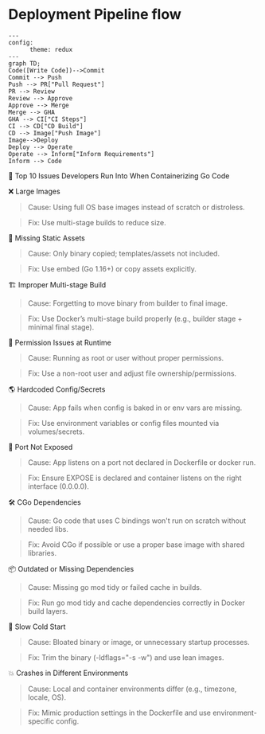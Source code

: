 ![<alt-text-here>](https://github.com/<OWNER>/<REPOSITORY>/actions/workflows/<WORKFLOW_FILE>/badge.svg)
# Deployment Pipeline flow
```mermaid
---
config:
      theme: redux
---
graph TD;
Code([Write Code])-->Commit
Commit --> Push
Push --> PR["Pull Request"]
PR --> Review
Review --> Approve
Approve --> Merge
Merge --> GHA
GHA --> CI["CI Steps"]
CI --> CD["CD Build"]
CD --> Image["Push Image"]
Image-->Deploy
Deploy --> Operate
Operate --> Inform["Inform Requirements"]
Inform --> Code
```


🐳 Top 10 Issues Developers Run Into When Containerizing Go Code

❌ Large Images

>Cause: Using full OS base images instead of scratch or distroless.

>Fix: Use multi-stage builds to reduce size.

📁 Missing Static Assets

>Cause: Only binary copied; templates/assets not included.

>Fix: Use embed (Go 1.16+) or copy assets explicitly.

🏗 Improper Multi-stage Build

>Cause: Forgetting to move binary from builder to final image.

>Fix: Use Docker’s multi-stage build properly (e.g., builder stage + minimal final stage).

🔐 Permission Issues at Runtime

>Cause: Running as root or user without proper permissions.

>Fix: Use a non-root user and adjust file ownership/permissions.

🌎 Hardcoded Config/Secrets

>Cause: App fails when config is baked in or env vars are missing.

>Fix: Use environment variables or config files mounted via volumes/secrets.

📡 Port Not Exposed

>Cause: App listens on a port not declared in Dockerfile or docker run.

>Fix: Ensure EXPOSE is declared and container listens on the right interface (0.0.0.0).

🛠 CGo Dependencies

>Cause: Go code that uses C bindings won't run on scratch without needed libs.

>Fix: Avoid CGo if possible or use a proper base image with shared libraries.

📦 Outdated or Missing Dependencies

>Cause: Missing go mod tidy or failed cache in builds.

>Fix: Run go mod tidy and cache dependencies correctly in Docker build layers.

🐢 Slow Cold Start

>Cause: Bloated binary or image, or unnecessary startup processes.

>Fix: Trim the binary (-ldflags="-s -w") and use lean images.

💥 Crashes in Different Environments

>Cause: Local and container environments differ (e.g., timezone, locale, OS).

>Fix: Mimic production settings in the Dockerfile and use environment-specific config.
